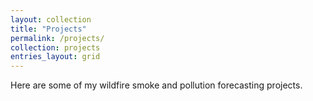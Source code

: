 ```yaml
---
layout: collection
title: "Projects"
permalink: /projects/
collection: projects
entries_layout: grid
---
```


Here are some of my wildfire smoke and pollution forecasting projects.

